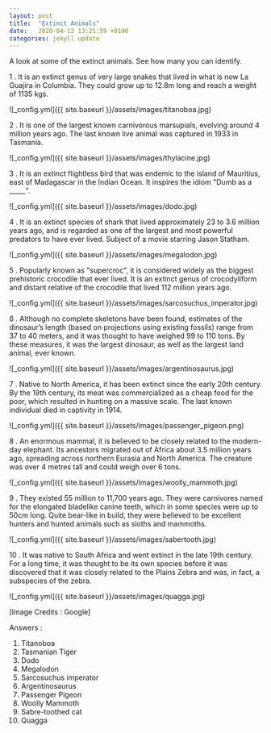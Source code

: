 ```yaml
---
layout: post
title:  "Extinct Animals"
date:   2020-04-12 13:21:59 +0100
categories: jekyll update
---
```


A look at some of the extinct animals. See how many you can identify.

<!-- more -->

1 . It is an extinct genus of very large snakes that lived in what is now La Guajira in Columbia. They could grow up to 12.8m long and reach a weight of 1135 kgs.

![_config.yml]({{ site.baseurl }}/assets/images/titanoboa.jpg)

2 . It is one of the largest known carnivorous marsupials, evolving around 4 million years ago. The last known live animal was captured in 1933 in Tasmania.

![_config.yml]({{ site.baseurl }}/assets/images/thylacine.jpg)

3 . It is an extinct flightless bird that was endemic to the island of Mauritius, east of Madagascar in the Indian Ocean. It inspires the idiom "Dumb as a _____".

![_config.yml]({{ site.baseurl }}/assets/images/dodo.jpg)

4 . It is an extinct species of shark that lived approximately 23 to 3.6 million years ago, and is regarded as one of the largest and most powerful predators to have ever lived. Subject of a movie starring Jason Statham.

![_config.yml]({{ site.baseurl }}/assets/images/megalodon.jpg)

5 . Popularly known as "supercroc", it is considered widely as the biggest prehistoric crocodile that ever lived. It is an extinct genus of crocodyliform and distant relative of the crocodile that lived 112 million years ago.

![_config.yml]({{ site.baseurl }}/assets/images/sarcosuchus_imperator.jpg)

6 . Although no complete skeletons have been found, estimates of the dinosaur’s length (based on projections using existing fossils) range from 37 to 40 meters, and it was thought to have weighed 99 to 110 tons. By these measures, it was the largest dinosaur, as well as the largest land animal, ever known.

![_config.yml]({{ site.baseurl }}/assets/images/argentinosaurus.jpg)

7 . Native to North America, it has been extinct since the early 20th century. By the 19th century, its meat was commercialized as a cheap food for the poor, which resulted in hunting on a massive scale. The last known individual died in captivity in 1914.

![_config.yml]({{ site.baseurl }}/assets/images/passenger_pigeon.png)

8 . An enormous mammal, it is believed to be closely related to the modern-day elephant. Its ancestors migrated out of Africa about 3.5 million years ago, spreading across northern Eurasia and North America. The creature was over 4 metres tall and could weigh over 6 tons.

![_config.yml]({{ site.baseurl }}/assets/images/woolly_mammoth.jpg)

9 . They existed 55 million to 11,700 years ago. They were carnivores named for the elongated bladelike canine teeth, which in some species were up to 50cm long. Quite bear-like in build, they were believed to be excellent hunters and hunted animals such as sloths and mammoths.

![_config.yml]({{ site.baseurl }}/assets/images/sabertooth.jpg)

10 . It was native to South Africa and went extinct in the late 19th century. For a long time, it was thought to be its own species before it was discovered that it was closely related to the Plains Zebra and was, in fact, a subspecies of the zebra.

![_config.yml]({{ site.baseurl }}/assets/images/quagga.jpg)


[Image Credits : Google]



Answers :

1. Titanoboa
2. Tasmanian Tiger
3. Dodo
4. Megalodon
5. Sarcosuchus imperator
6. Argentinosaurus
7. Passenger Pigeon
8. Woolly Mammoth
9. Sabre-toothed cat
10. Quagga



